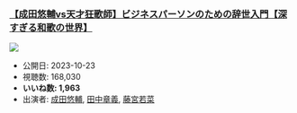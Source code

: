 ### [【成田悠輔vs天才狂歌師】ビジネスパーソンのための辞世入門【深すぎる和歌の世界】](https://www.youtube.com/watch?v=jwrwSBZjTPU)
[![](https://img.youtube.com/vi/jwrwSBZjTPU/hqdefault.jpg)](https://www.youtube.com/watch?v=jwrwSBZjTPU)
-   公開日: 2023-10-23
-   視聴数: 168,030
-   **いいね数: 1,963**
-   出演者: [成田悠輔](/rehacq_fan/people/成田悠輔 "wikilink"), [田中章義](/rehacq_fan/people/田中章義 "wikilink"), [藤宮若菜](/rehacq_fan/people/藤宮若菜 "wikilink")
